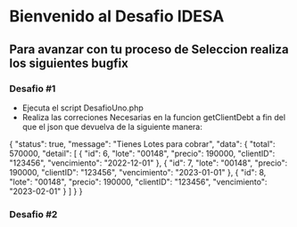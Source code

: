 # Bienvenido al Desafio IDESA

## Para avanzar con tu proceso de Seleccion realiza los siguientes bugfix 

### Desafio #1
 * Ejecuta  el script DesafioUno.php
 * Realiza las correciones Necesarias en la funcion getClientDebt a fin del que el json que devuelva de la siguiente manera:

  {
  "status": true,
  "message": "Tienes Lotes para cobrar",
  "data": {
    "total": 570000,
    "detail": [
      {
        "id": 6,
        "lote": "00148",
        "precio": 190000,
        "clientID": "123456",
        "vencimiento": "2022-12-01"
      },
      {
        "id": 7,
        "lote": "00148",
        "precio": 190000,
        "clientID": "123456",
        "vencimiento": "2023-01-01"
      },
      {
        "id": 8,
        "lote": "00148",
        "precio": 190000,
        "clientID": "123456",
        "vencimiento": "2023-02-01"
      }
    ]
  }
}

### Desafio #2
